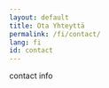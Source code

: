 ```yaml
---
layout: default
title: Ota Yhteyttä
permalink: /fi/contact/
lang: fi
id: contact
---
```


contact info
